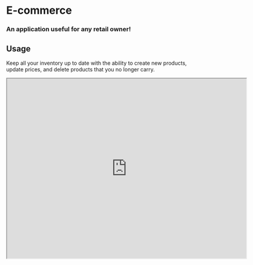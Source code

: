 # E-commerce

### An application useful for any retail owner!

## Usage

Keep all your inventory up to date with the ability to create new products, update prices, and delete products that you no longer carry. 

<iframe src="https://drive.google.com/file/d/1XqRS5bVf0tcDeNWcov_Ivfzst2WuQyn-/preview" width="640" height="480"></iframe>

